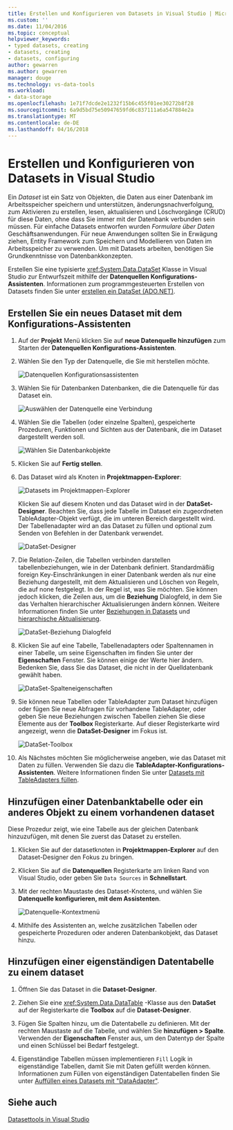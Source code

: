 ```yaml
---
title: Erstellen und Konfigurieren von Datasets in Visual Studio | Microsoft Docs
ms.custom: ''
ms.date: 11/04/2016
ms.topic: conceptual
helpviewer_keywords:
- typed datasets, creating
- datasets, creating
- datasets, configuring
author: gewarren
ms.author: gewarren
manager: douge
ms.technology: vs-data-tools
ms.workload:
- data-storage
ms.openlocfilehash: 1e71f7dcde2e1232f15b6c455f01ee30272b8f28
ms.sourcegitcommit: 6a9d5bd75e50947659fd6c837111a6a547884e2a
ms.translationtype: MT
ms.contentlocale: de-DE
ms.lasthandoff: 04/16/2018
---
```

# <a name="create-and-configure-datasets-in-visual-studio"></a>Erstellen und Konfigurieren von Datasets in Visual Studio

Ein *Dataset* ist ein Satz von Objekten, die Daten aus einer Datenbank im Arbeitsspeicher speichern und unterstützen, änderungsnachverfolgung, zum Aktivieren zu erstellen, lesen, aktualisieren und Löschvorgänge (CRUD) für diese Daten, ohne dass Sie immer mit der Datenbank verbunden sein müssen. Für einfache Datasets entworfen wurden *Formulare über Daten* Geschäftsanwendungen. Für neue Anwendungen sollten Sie in Erwägung ziehen, Entity Framework zum Speichern und Modellieren von Daten im Arbeitsspeicher zu verwenden. Um mit Datasets arbeiten, benötigen Sie Grundkenntnisse von Datenbankkonzepten.

Erstellen Sie eine typisierte <xref:System.Data.DataSet> Klasse in Visual Studio zur Entwurfszeit mithilfe der **Datenquellen Konfigurations-Assistenten**. Informationen zum programmgesteuerten Erstellen von Datasets finden Sie unter [erstellen ein DataSet (ADO.NET)](/dotnet/framework/data/adonet/dataset-datatable-dataview/creating-a-dataset).

## <a name="create-a-new-dataset-by-using-the-data-source-configuration-wizard"></a>Erstellen Sie ein neues Dataset mit dem Konfigurations-Assistenten

1.  Auf der **Projekt** Menü klicken Sie auf **neue Datenquelle hinzufügen** zum Starten der **Datenquellen Konfigurations-Assistenten**.

2.  Wählen Sie den Typ der Datenquelle, die Sie mit herstellen möchte.

     ![Datenquellen Konfigurationsassistenten](../data-tools/media/data-source-configuration-wizard.png "Datenquellen Konfigurationsassistenten")

3.  Wählen Sie für Datenbanken Datenbanken, die die Datenquelle für das Dataset ein.

     ![Auswählen der Datenquelle eine Verbindung](../data-tools/media/data-source-choose-a-connection.png "-Datenquelle wählen Sie eine Verbindung")

4.  Wählen Sie die Tabellen (oder einzelne Spalten), gespeicherte Prozeduren, Funktionen und Sichten aus der Datenbank, die im Dataset dargestellt werden soll.

     ![Wählen Sie Datenbankobjekte](../data-tools/media/raddata-chose-objects.png "Raddata ausgewählten Objekte")

5.  Klicken Sie auf **Fertig stellen**.

6.  Das Dataset wird als Knoten in **Projektmappen-Explorer**:

     ![Datasets im Projektmappen-Explorer](../data-tools/media/dataset-in-solution-explorer.png "Datasets im Projektmappen-Explorer")

     Klicken Sie auf diesem Knoten und das Dataset wird in der **DataSet-Designer**. Beachten Sie, dass jede Tabelle im Dataset ein zugeordneten TableAdapter-Objekt verfügt, die im unteren Bereich dargestellt wird. Der Tabellenadapter wird an das Dataset zu füllen und optional zum Senden von Befehlen in der Datenbank verwendet.

     ![DataSet-Designer](../data-tools/media/dataset-designer.png "DataSet-Designer")

7.  Die Relation-Zeilen, die Tabellen verbinden darstellen tabellenbeziehungen, wie in der Datenbank definiert. Standardmäßig foreign Key-Einschränkungen in einer Datenbank werden als nur eine Beziehung dargestellt, mit dem Aktualisieren und Löschen von Regeln, die auf none festgelegt. In der Regel ist, was Sie möchten. Sie können jedoch klicken, die Zeilen aus, um die **Beziehung** Dialogfeld, in dem Sie das Verhalten hierarchischer Aktualisierungen ändern können. Weitere Informationen finden Sie unter [Beziehungen in Datasets](../data-tools/relationships-in-datasets.md) und [hierarchische Aktualisierung](../data-tools/hierarchical-update.md).

     ![DataSet-Beziehung Dialogfeld](../data-tools/media/raddata-relation-dialog.png "Raddata Beziehung Dialogfeld")

8.  Klicken Sie auf eine Tabelle, Tabellenadapters oder Spaltennamen in einer Tabelle, um seine Eigenschaften im finden Sie unter der **Eigenschaften** Fenster. Sie können einige der Werte hier ändern. Bedenken Sie, dass Sie das Dataset, die nicht in der Quelldatenbank gewählt haben.

     ![DataSet-Spalteneigenschaften](../data-tools/media/dataset-column-properties.png "DataSet Spalteneigenschaften")

9. Sie können neue Tabellen oder TableAdapter zum Dataset hinzufügen oder fügen Sie neue Abfragen für vorhandene TableAdapter, oder geben Sie neue Beziehungen zwischen Tabellen ziehen Sie diese Elemente aus der **Toolbox** Registerkarte. Auf dieser Registerkarte wird angezeigt, wenn die **DataSet-Designer** im Fokus ist.

     ![DataSet-Toolbox](../data-tools/media/raddata-dataset-toolbox.png "Raddata Dataset-Toolbox")

10. Als Nächstes möchten Sie möglicherweise angeben, wie das Dataset mit Daten zu füllen. Verwenden Sie dazu die **TableAdapter-Konfigurations-Assistenten**. Weitere Informationen finden Sie unter [Datasets mit TableAdapters füllen](../data-tools/fill-datasets-by-using-tableadapters.md).

## <a name="add-a-database-table-or-other-object-to-an-existing-dataset"></a>Hinzufügen einer Datenbanktabelle oder ein anderes Objekt zu einem vorhandenen dataset

Diese Prozedur zeigt, wie eine Tabelle aus der gleichen Datenbank hinzuzufügen, mit denen Sie zuerst das Dataset zu erstellen.

1.  Klicken Sie auf der datasetknoten in **Projektmappen-Explorer** auf den Dataset-Designer den Fokus zu bringen.

2.  Klicken Sie auf die **Datenquellen** Registerkarte am linken Rand von Visual Studio, oder geben Sie `Data Sources` in **Schnellstart**.

3.  Mit der rechten Maustaste des Dataset-Knotens, und wählen Sie **Datenquelle konfigurieren, mit dem Assistenten**.

     ![Datenquelle-Kontextmenü](../data-tools/media/data-source-context-menu.png "Datenquelle-Kontextmenü")

4.  Mithilfe des Assistenten an, welche zusätzlichen Tabellen oder gespeicherte Prozeduren oder anderen Datenbankobjekt, das Dataset hinzu.

## <a name="add-a-stand-alone-data-table-to-a-dataset"></a>Hinzufügen einer eigenständigen Datentabelle zu einem dataset

1.  Öffnen Sie das Dataset in die **Dataset-Designer**.

2.  Ziehen Sie eine <xref:System.Data.DataTable> -Klasse aus den **DataSet** auf der Registerkarte die **Toolbox** auf die **Dataset-Designer**.

3.  Fügen Sie Spalten hinzu, um die Datentabelle zu definieren. Mit der rechten Maustaste auf die Tabelle, und wählen Sie **hinzufügen > Spalte**. Verwenden der **Eigenschaften** Fenster aus, um den Datentyp der Spalte und einen Schlüssel bei Bedarf festgelegt.

4.  Eigenständige Tabellen müssen implementieren `Fill` Logik in eigenständige Tabellen, damit Sie mit Daten gefüllt werden können. Informationen zum Füllen von eigenständigen Datentabellen finden Sie unter [Auffüllen eines Datasets mit "DataAdapter"](/dotnet/framework/data/adonet/populating-a-dataset-from-a-dataadapter).

## <a name="see-also"></a>Siehe auch

[Datasettools in Visual Studio](../data-tools/dataset-tools-in-visual-studio.md)
